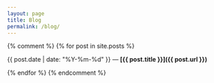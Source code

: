 ```yaml
---
layout: page
title: Blog
permalink: /blog/
---
```


{% comment %}
{% for post in site.posts %}

{{ post.date | date: "%Y-%m-%d" }} — **[{{ post.title }}]({{ post.url }})**

{% endfor %}
{% endcomment %}
